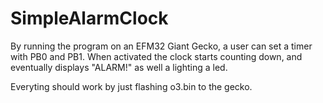 # SimpleAlarmClock

By running the program on an EFM32 Giant Gecko, a user can set a timer with PB0 and PB1. When activated the clock starts counting down, and eventually displays "ALARM!" as well a lighting a led.

Everyting should work by just flashing o3.bin to the gecko.
